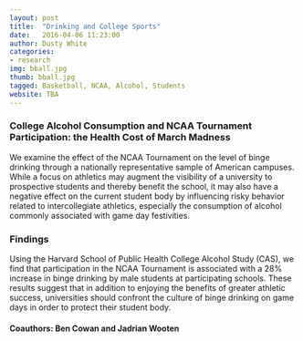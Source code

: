 ```yaml
---
layout: post
title:  "Drinking and College Sports"
date:   2016-04-06 11:23:00
author: Dusty White
categories:
- research
img: bball.jpg
thumb: bball.jpg
tagged: Basketball, NCAA, Alcohol, Students
website: TBA
---
```

### College Alcohol Consumption and NCAA Tournament Participation: the Health Cost of March Madness
We examine the effect of the NCAA Tournament on the level of binge drinking through a nationally representative sample of American campuses. While a focus on athletics may augment the visibility of a university to prospective students and thereby benefit the school, it may also have a negative effect on the current student body by influencing risky behavior related to intercollegiate athletics, especially the consumption of alcohol commonly associated with game day festivities.

### Findings
Using the Harvard School of Public Health College Alcohol Study (CAS), we find that participation in the NCAA Tournament is associated with a 28% increase in binge drinking by male students at participating schools. These results suggest that in addition to enjoying the benefits of greater athletic success, universities should confront the culture of binge drinking on game days in order to protect their student body.

#### Coauthors: Ben Cowan and Jadrian Wooten
